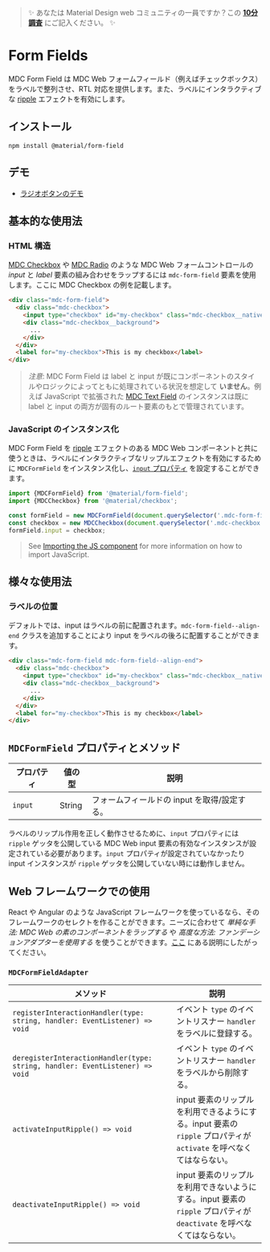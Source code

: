 <!--docs:
title: "Form Fields"
layout: detail
section: components
path: /catalog/input-controls/form-fields/
-->

> ✨ あなたは Material Design web コミュニティの一員ですか？この <a href='https://bit.ly/materialwebsurvey'>**10分調査**</a> にご記入ください。 ✨

# Form Fields

MDC Form Field は MDC Web フォームフィールド（例えばチェックボックス）をラベルで整列させ、RTL 対応を提供します。また、ラベルにインタラクティブな [ripple](../mdc-ripple) エフェクトを有効にします。

## インストール

```
npm install @material/form-field
```

## デモ

<ul class="icon-list">
  <li class="icon-list-item icon-list-item--link">
    <a href="https://material-components.github.io/material-components-web-catalog/#/component/radio">ラジオボタンのデモ</a>
  </li>
</ul>

## 基本的な使用法

### HTML 構造

[MDC Checkbox](../mdc-checkbox) や [MDC Radio](../mdc-radio) のような MDC Web フォームコントロールの _input_ と _label_ 要素の組み合わせをラップするには `mdc-form-field` 要素を使用します。ここに MDC Checkbox の例を記載します。

```html
<div class="mdc-form-field">
  <div class="mdc-checkbox">
    <input type="checkbox" id="my-checkbox" class="mdc-checkbox__native-control"/>
    <div class="mdc-checkbox__background">
      ...
    </div>
  </div>
  <label for="my-checkbox">This is my checkbox</label>
</div>
```

> <em>注意</em>: MDC Form Field は label と input が既にコンポーネントのスタイルやロジックによってともに処理されている状況を想定して **いません**。例えば JavaScript で拡張された [MDC Text Field](../mdc-textfield) のインスタンスは既に label と input の両方が固有のルート要素のもとで管理されています。

### JavaScript のインスタンス化

MDC Form Field を [ripple](../mdc-ripple) エフェクトのある MDC Web コンポーネントと共に使うときは、ラベルにインタラクティブなリップルエフェクトを有効にするために `MDCFormField` をインスタンス化し、[`input` プロパティ](#mdcformfield-properties-and-methods) を設定することができます。

```js
import {MDCFormField} from '@material/form-field';
import {MDCCheckbox} from '@material/checkbox';

const formField = new MDCFormField(document.querySelector('.mdc-form-field'));
const checkbox = new MDCCheckbox(document.querySelector('.mdc-checkbox'));
formField.input = checkbox;
```

> See [Importing the JS component](../../docs/importing-js.md) for more information on how to import JavaScript.

## 様々な使用法

### ラベルの位置

デフォルトでは、input はラベルの前に配置されます。`mdc-form-field--align-end` クラスを追加することにより input をラベルの後ろに配置することができます。

```html
<div class="mdc-form-field mdc-form-field--align-end">
  <div class="mdc-checkbox">
    <input type="checkbox" id="my-checkbox" class="mdc-checkbox__native-control"/>
    <div class="mdc-checkbox__background">
      ...
    </div>
  </div>
  <label for="my-checkbox">This is my checkbox</label>
</div>
```

## <a name="mdcformfield-properties-and-methods"></a>`MDCFormField` プロパティとメソッド

プロパティ | 値の型 | 説明
--- | --- | ---
`input` | String | フォームフィールドの input を取得/設定する。

ラベルのリップル作用を正しく動作させるために、`input` プロパティには `ripple` ゲッタを公開している MDC Web input 要素の有効なインスタンスが設定されている必要があります。`input` プロパティが設定されていなかったり input インスタンスが `ripple` ゲッタを公開していない時には動作しません。

## Web フレームワークでの使用

React や Angular のような JavaScript フレームワークを使っているなら、そのフレームワークのセレクトを作ることができます。ニーズに合わせて <em>単純な手法: MDC Web の素のコンポーネントをラップする</em> や <em>高度な方法: ファンデーションアダプターを使用する</em> を使うことができます。[ここ](../../docs/integrating-into-frameworks.md) にある説明にしたがってください。

### `MDCFormFieldAdapter`

| メソッド | 説明 |
| --- | --- |
| `registerInteractionHandler(type: string, handler: EventListener) => void` | イベント `type` のイベントリスナー  `handler` をラベルに登録する。 |
| `deregisterInteractionHandler(type: string, handler: EventListener) => void` | イベント `type` のイベントリスナー  `handler` をラベルから削除する。 |
| `activateInputRipple() => void` | input 要素のリップルを利用できるようにする。input 要素の `ripple` プロパティが `activate` を呼べなくてはならない。 |
| `deactivateInputRipple() => void` | input 要素のリップルを利用できないようにする。input 要素の `ripple` プロパティが `deactivate` を呼べなくてはならない。 |
